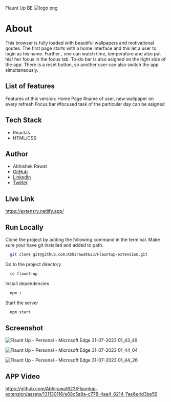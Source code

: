 Flaunt Up BE
![logo png](https://github.com/Abhirawat623/Flauntup-extension/assets/131130116/0847be5b-240f-499c-a032-f75503876284)


# About

This browser is fully loaded with beautiful wallpapers and motivational qoutes.
The first page starts with a home interface and this let a user to login as his name.
Further , one can watch time, temperature and also put his/ her focus in the focus tab.
To-do bar is also asigned on the right side of the app.
There is a reset button, so another user can also switch the app simultaneously.


## List of features

Features of this version:
Home Page
#name of user, new wallpaper on every refresh
Focus bar
#focused task of the particular day can be asigned

## Tech Stack

- ReactJs
- HTML/CSS


## Author

-   Abhishek Rawat
-   [GitHub](https://github.com/Abhirawat623)
-   [LinkedIn](https://www.linkedin.com/in/abhishek-rawat-598151240/)
-   [Twitter](https://twitter.com/Abhishekrwt38)


## Live Link

https://extensry.netlify.app/




## Run Locally

Clone the project by adding the following command in the terminal.
Make sure your have git installed and added to path.

```bash
  git clone git@github.com:Abhirawat623/Flauntup-extension.git
```

Go to the project directory

```bash
  cd flaunt-up
```

Install dependencies

```bash
  npm i
```

Start the server

```bash
  npm start
```

## Screenshot
![Flaunt Up - Personal - Microsoft​ Edge 31-07-2023 01_43_49](https://github.com/Abhirawat623/Flauntup-extension/assets/131130116/a9a0c9cc-c55e-497a-9bb1-230e172b73f3)

![Flaunt Up - Personal - Microsoft​ Edge 31-07-2023 01_44_04](https://github.com/Abhirawat623/Flauntup-extension/assets/131130116/46a6f45f-f747-4705-b017-6014fdfc5be4)

![Flaunt Up - Personal - Microsoft​ Edge 31-07-2023 01_44_26](https://github.com/Abhirawat623/Flauntup-extension/assets/131130116/6b23e563-c4d5-47c6-bdb8-6d34c73c8956)




##  APP Video



https://github.com/Abhirawat623/Flauntup-extension/assets/131130116/e68c5a9a-c778-4aa4-8214-7ae6e4d3be59




















































